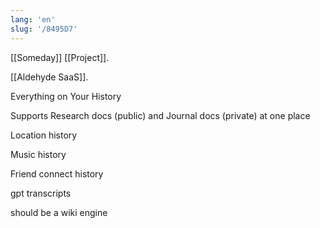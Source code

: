 ```yaml
---
lang: 'en'
slug: '/8495D7'
---
```


[[Someday]] [[Project]].

[[Aldehyde SaaS]].

Everything on Your History

Supports Research docs (public) and Journal docs (private) at one place

Location history

Music history

Friend connect history

gpt transcripts

should be a wiki engine

